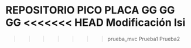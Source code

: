 REPOSITORIO PICO PLACA GG GG GG 
<<<<<<< HEAD
Modificación Isi
=======
>>>>>>> prueba_mvc
Prueba1
Prueba2